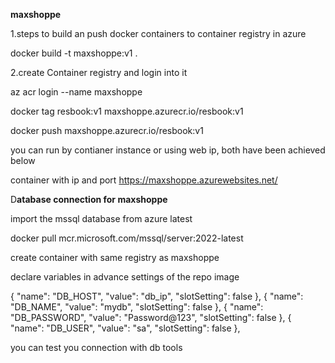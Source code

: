 **maxshoppe**

1.steps to build an push docker containers to container registry in azure

docker build -t maxshoppe:v1 .

2.create Container registry and login into it

 az acr login --name maxshoppe

 docker tag resbook:v1 maxshoppe.azurecr.io/resbook:v1

 docker push maxshoppe.azurecr.io/resbook:v1

you can run by contianer instance or using web ip, both have been achieved below

container with ip and port https://maxshoppe.azurewebsites.net/

D**atabase connection for maxshoppe**

import the mssql database from azure latest

 docker pull mcr.microsoft.com/mssql/server:2022-latest

create container with same registry as maxshoppe

declare variables in advance settings of the repo image

{
"name": "DB_HOST",
"value": "db_ip", 
"slotSetting": false
},
{ "name": "DB_NAME", 
"value": "mydb",
"slotSetting": false },
{ "name": "DB_PASSWORD",
"value": "Password@123",
"slotSetting": false },
{ "name": "DB_USER",
"value": "sa", 
"slotSetting": false },

you can test you connection with db tools
